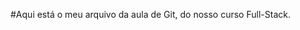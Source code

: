 <!-- arquivos com .md significam uma breve descrição assim como o README-->

#Aqui está o meu arquivo da aula de Git, do nosso curso Full-Stack.
